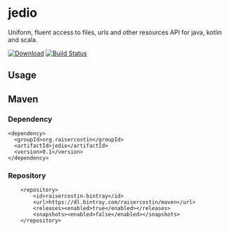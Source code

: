 # jedio
Uniform, fluent access to files, urls and other resources API for java, kotlin and scala. 

[![Download](https://api.bintray.com/packages/raisercostin/maven/jedio/images/download.svg)](https://bintray.com/raisercostin/maven/jedio/_latestVersion)
[![Build Status](https://travis-ci.org/raisercostin/jedio.svg?branch=master)](https://travis-ci.org/raisercostin/jedio)
<!--
[![Codacy Badge](https://www.codacy.com/project/badge/fe1bb28a7735433d89a238ce6f6305c1)](https://www.codacy.com/app/raisercostin/jedio)
-->

## Usage

## Maven
### Dependency

    <dependency>
      <groupId>org.raisercostin</groupId>
      <artifactId>jedio</artifactId>
      <version>0.1</version>
    </dependency>

### Repository

		<repository>
			<id>raisercostin-bintray</id>
			<url>https://dl.bintray.com/raisercostin/maven</url>
			<releases><enabled>true</enabled></releases>
			<snapshots><enabled>false</enabled></snapshots>
		</repository>